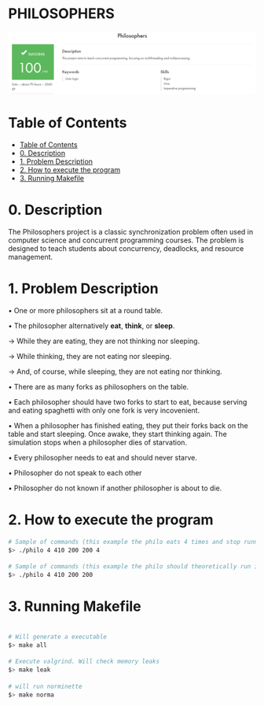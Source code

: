 
# PHILOSOPHERS

<p align="center">
  <a href="">
    <img src="img/PHILOSOPHER.png" alt="philosopher">
  </a>
</p>

# Table of Contents
- [Table of Contents](#table-of-contents)
- [0. Description](#0-description)
- [1. Problem Description](#1-problem-description)
- [2. How to execute the program](#2-How-to-execute-the-program)
- [3. Running Makefile](#3-running-makefile)


# 0. Description

The Philosophers project is a classic synchronization problem often used in computer science and concurrent programming courses. The problem is designed to teach students about concurrency, deadlocks, and resource management.

# 1. Problem Description

• One or more philosophers sit at a round table.

• The philosopher alternatively **eat**, **think**, or **sleep**.

-> While they are eating, they are not thinking nor sleeping.

-> While thinking, they are not eating nor sleeping.

-> And, of course, while sleeping, they are not eating nor thinking.

• There are as many forks as philosophers on the table.

• Each philosopher should have two forks to start to eat, because serving and eating spaghetti with only one fork is  very incovenient.

• When a philosopher has finished eating, they put their forks back on the table and start sleeping. Once awake, they start thinking again. The simulation stops when a philosopher dies of starvation.

• Every philosopher needs to eat and should never starve.

• Philosopher do not speak to each other

• Philosopher do not known if another philosopher is about to die.


# 2. How to execute the program

```sh
# Sample of commands (this example the philo eats 4 times and stop running)
$> ./philo 4 410 200 200 4

# Sample of commands (this example the philo should theoretically run infinite)
$> ./philo 4 410 200 200

```


# 3. Running Makefile

```sh

# Will generate a executable
$> make all

# Execute valgrind. Will check memory leaks
$> make leak

# will run norminette
$> make norma

```

